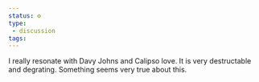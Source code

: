 ```yaml
---
status: ⚙️
type: 
 - discussion
tags:
---
```



I really resonate with Davy Johns and Calipso love. It is very destructable and degrating. Something seems very true about this.